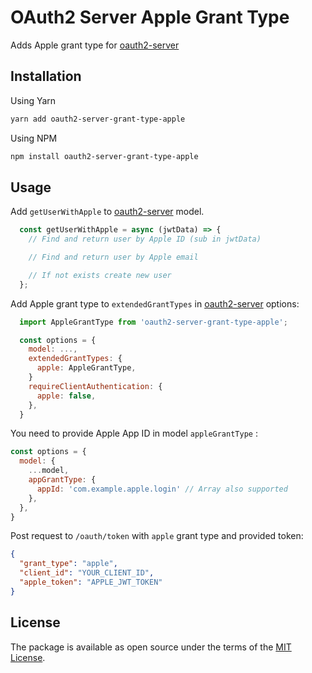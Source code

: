 # OAuth2 Server Apple Grant Type

Adds Apple grant type for [oauth2-server][oauth2-server]

## Installation

Using Yarn
```sh
yarn add oauth2-server-grant-type-apple
```

Using NPM

```sh
npm install oauth2-server-grant-type-apple
```

## Usage


Add `getUserWithApple` to [oauth2-server] model.

```js
  const getUserWithApple = async (jwtData) => {
    // Find and return user by Apple ID (sub in jwtData)

    // Find and return user by Apple email

    // If not exists create new user
  };
```

Add Apple grant type to `extendedGrantTypes` in [oauth2-server] options:

```js
  import AppleGrantType from 'oauth2-server-grant-type-apple';

  const options = {
    model: ...,
    extendedGrantTypes: {
      apple: AppleGrantType,
    }
    requireClientAuthentication: {
      apple: false,
    },
  }
```

You need to provide Apple App ID in model `appleGrantType`  :

```js
const options = {
  model: {
    ...model,
    appGrantType: {
      appId: 'com.example.apple.login' // Array also supported
    },
  },
}
```

Post request to `/oauth/token` with `apple` grant type and provided token:

```json
{
  "grant_type": "apple",
  "client_id": "YOUR_CLIENT_ID",
  "apple_token": "APPLE_JWT_TOKEN"
}
```

## License

The package is available as open source under the terms of the [MIT License](https://opensource.org/licenses/MIT).

[oauth2-server]: https://github.com/oauthjs/node-oauth2-server
